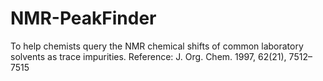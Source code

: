 # NMR-PeakFinder
To help chemists query the NMR chemical shifts of common laboratory solvents as trace impurities. Reference: J. Org. Chem. 1997, 62(21), 7512–7515
